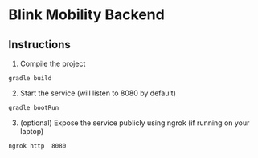# Blink Mobility Backend

## Instructions
1. Compile the project
````
gradle build
````
2. Start the service (will listen to 8080 by default)
````
gradle bootRun
````
3. (optional) Expose the service publicly using ngrok (if running on your laptop)
````
ngrok http  8080
````




  

